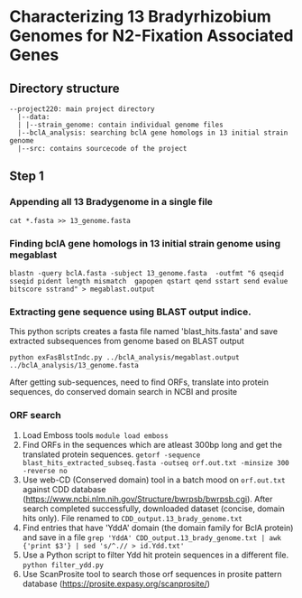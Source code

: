# Characterizing 13 Bradyrhizobium Genomes for N2-Fixation Associated Genes 

## Directory structure 

```
--project220: main project directory
  |--data: 
  |	|--strain_genome: contain individual genome files
  |--bclA_analysis: searching bclA gene homologs in 13 initial strain genome
  |--src: contains sourcecode of the project
```


## Step 1 


### Appending all 13 Bradygenome in a single file
`cat *.fasta >> 13_genome.fasta`

### Finding bclA gene homologs in 13 initial strain genome using megablast

`blastn -query bclA.fasta -subject 13_genome.fasta 
-outfmt "6 qseqid sseqid pident length mismatch 
gapopen qstart qend sstart send evalue bitscore sstrand" > megablast.output`

### Extracting gene sequence using BLAST output indice. 

This python scripts creates a  fasta file named 'blast_hits.fasta' and save extracted subsequences from genome based on BLAST output

`python exFasBlstIndc.py ../bclA_analysis/megablast.output ../bclA_analysis/13_genome.fasta`

After getting sub-sequences, need to find ORFs, translate into protein sequences, do conserved domain search in NCBI and prosite

### ORF search
1. Load Emboss tools
`module load emboss`
2. Find ORFs in the sequences which are atleast 300bp long and get the translated protein sequences.
`getorf -sequence blast_hits_extracted_subseq.fasta -outseq orf.out.txt -minsize 300 -reverse no`
3. Use web-CD (Conserved domain) tool in a batch mood on `orf.out.txt` against CDD database (https://www.ncbi.nlm.nih.gov/Structure/bwrpsb/bwrpsb.cgi). After search completed successfully, downloaded dataset (concise, domain hits only). File renamed to `CDD_output.13_brady_genome.txt`
4. Find entries that have 'YddA' domain (the domain family for BclA protein) and save in a file
`grep 'YddA' CDD_output.13_brady_genome.txt | awk {'print $3'} | sed 's/^.// > id.Ydd.txt'`
5. Use a Python script to filter Ydd hit protein sequences in a different file.
`python filter_ydd.py`
6. Use ScanProsite tool to search those orf sequences in prosite pattern database (https://prosite.expasy.org/scanprosite/)




